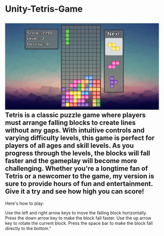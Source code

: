 # Unity-Tetris-Game
![Image](https://github.com/Parrot222/Unity-Tetris-Game/blob/main/tetris-game.png)
Tetris is a classic puzzle game where players must arrange falling blocks to create lines without any gaps. With intuitive controls and varying difficulty levels, this game is perfect for players of all ages and skill levels. As you progress through the levels, the blocks will fall faster and the gameplay will become more challenging. Whether you're a longtime fan of Tetris or a newcomer to the game, my version is sure to provide hours of fun and entertainment. Give it a try and see how high you can score!
---------------------------------------------------------------------------
Here's how to play:

Use the left and right arrow keys to move the falling block horizontally.
Press the down arrow key to make the block fall faster.
Use the up arrow key to rotate the current block.
Press the space bar to make the block fall directly to the bottom."
